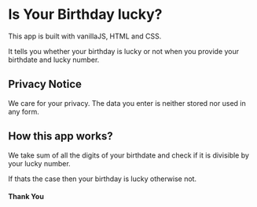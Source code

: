 # Is Your Birthday lucky?
This app is built with vanillaJS, HTML and CSS.

It tells you whether your birthday is lucky or not when you provide your birthdate and lucky number.

## Privacy Notice
We care for your privacy. The data you enter is neither stored nor used in any form. 

## How this app works?
We take sum of all the digits of your birthdate and check if it is divisible by your lucky number.

If thats the case then your birthday is lucky otherwise not.

#### Thank You
